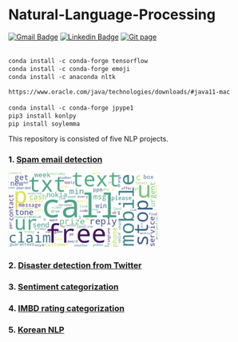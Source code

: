 # Natural-Language-Processing


[![Gmail Badge](https://img.shields.io/badge/Gmail-d14836?style=flat-square&logo=Gmail&logoColor=white&link=mailto:reejugn.kim@gmail.com)](mailto:reejung.kim@gmail.com) 
[![Linkedin Badge](https://img.shields.io/badge/-LinkedIn-blue?style=flat-square&logo=Linkedin&logoColor=white&link=www.linkedin.com/in/reejungkim/)](https://www.linkedin.com/in/reejungkim/) 
[![Git page](http://img.shields.io/badge/-Portfolio-black?style=flat-square&logo=github&link=https://reejungkim.github.io/)](https://reejungkim.github.io/)
<br></br>

```
conda install -c conda-forge tensorflow
conda install -c conda-forge emoji
conda install -c anaconda nltk
```
```
https://www.oracle.com/java/technologies/downloads/#java11-mac

conda install -c conda-forge jpype1
pip3 install konlpy
pip install soylemma
```


This repository is consisted of five NLP projects.

### 1. [Spam email detection](Spam%20detection.ipynb)

<img src="https://github.com/reejungkim/reejungkim.github.io/blob/master/assets/img/img_WordCloud.png" width="300" height="150">

### 2. [Disaster detection from Twitter](Real%20or%20Not%3F%20NLP%20with%20Disaster%20Tweets.ipynb)
### 3. [Sentiment categorization](Tweet%20Sentiment.ipynb)
### 4. [IMBD rating categorization](IMDB.ipynb)
### 5. [Korean NLP](https://github.com/reejungkim/Natural-Language-Processing/blob/master/KR%20review%20NLP.ipynb)
